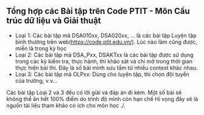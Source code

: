 Tổng hợp các Bài tập trên Code PTIT - Môn Cấu trúc dữ liệu và Giải thuật
----------------------------
- Loại 1: Các bài tập mã DSA010xx, DSA020xx, ... là các bài tập Luyện tập bình thường trên web(https://code.ptit.edu.vn/). Lúc nào làm cũng được, miễn là trong kỳ học
- Loại 2: Các bài tập mã DSA_Pxx, DSAKTxx là các bài tập được sử dụng trong các kỳ kiểm tra, thực hành, thi khảo sát và chỉ mở trong thời gian thực hiện bài thi. Đây là số bài mình sưu tầm từ nhiều contest khác nhau.
- Loại 3: Các bài tập mã OLPxx: Dùng cho luyện tập, thi chọn đội tuyển của trường, v.v...

 Các bài tập Loại 2 và 3 đều có lời giải và đáp án đi kèm. Một số bài sẽ không thể ăn hết 100% điểm do trình độ mình còn hạn chế
 Hi vọng đây sẽ là nguồn tài liệu tham khảo có ích cho môn học ./.
